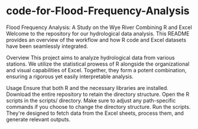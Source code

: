 # code-for-Flood-Frequency-Analysis
Flood Frequency Analysis: A Study on the Wye River
Combining R and Excel
Welcome to the repository for our hydrological data analysis. This README provides an overview of the workflow and how R code and Excel datasets have been seamlessly integrated.

Overview
This project aims to analyze hydrological data from various stations. We utilize the statistical prowess of R alongside the organizational and visual capabilities of Excel. Together, they form a potent combination, ensuring a rigorous yet easily interpretable analysis.

Usage
Ensure that both R and the necessary libraries are installed.
Download the entire repository to retain the directory structure.
Open the R scripts in the scripts/ directory. Make sure to adjust any path-specific commands if you choose to change the directory structure.
Run the scripts. They're designed to fetch data from the Excel sheets, process them, and generate relevant outputs.
